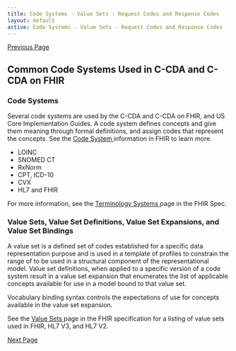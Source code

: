 ```yaml
---
title: Code Systems - Value Sets - Request Codes and Response Codes
layout: default
active: Code Systems - Value Sets - Request Codes and Response Codes
---
```


[Previous Page](Versioning_Mechanisms.html)

## Common Code Systems Used in C-CDA and C-CDA on FHIR
### Code Systems
Several code systems are used by the C-CDA and C-CDA on FHIR, and US Core Implementation Guides.  A code system defines concepts and give them meaning through formal definitions, and assign codes that represent the concepts. See the <a href="http://hl7.org/fhir/terminologies-systems.html">Code System </a>information in FHIR to learn more.

* LOINC
* SNOMED CT
* RxNorm
* CPT, ICD-10
* CVX
* HL7 and FHIR

For more information, see the <a href="http://hl7.org/fhir/terminologies-systems.html">Terminology Systems </a>page in the FHIR Spec. 

### Value Sets, Value Set Definitions, Value Set Expansions, and Value Set Bindings
A value set is a defined set of codes established for a specific data representation purpose and is used in a template of profiles to constrain the range of to be used in a structural component of the representational model. Value set definitions, when applied to a specific version of a code system result in a value set expansion that enumerates the list of applicable concepts available for use in a model bound to that value set. 

Vocabulary binding syntax controls the expectations of use for concepts available in the value set expansion.  

See the <a href="http://hl7.org/fhir/terminologies-valuesets.html">Value Sets </a>page in the FHIR specification for a listing of value sets used in FHIR, HL7 V3, and HL7 V2.

[Next Page](About_Workflow_Support_in_FHIR.html)